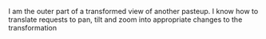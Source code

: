 I am the outer part of a transformed view of another pasteup. I know how to translate requests to pan, tilt and zoom into appropriate changes to the transformation